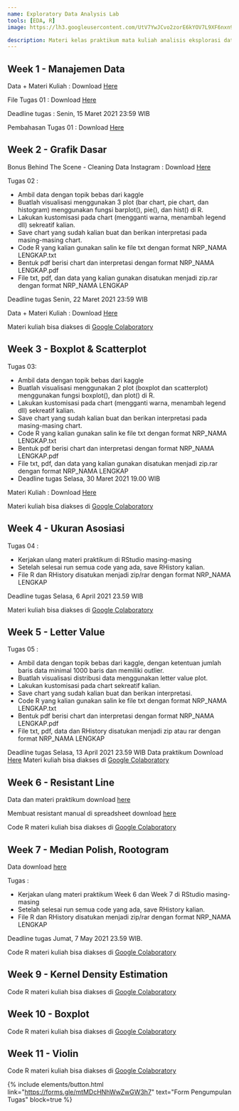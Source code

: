 ```yaml
---
name: Exploratory Data Analysis Lab
tools: [EDA, R]
image: https://lh3.googleusercontent.com/UtV7YwJCvo2zorE6kYOV7L9XF6nxn9-2gmEEgpO3k3q__QNaqyAYg7kVYmqrRLrDfJaU_WtM8eQcfgcJds3g9f7fFdJtWDqa5WIYrkrqL9DhYJG7LmOaBl574yLb9mX8kjpDzQUkZo7tAaQASw5MEsZmaAkfRrSMl8rODpcTLjBdMlEzBMGtEvqjhjxBMuKCI7FB3wFCaHbPEo5I_ekbiQiYRt9THkpZphN1jvzt2BBh94SSJHlkgq-x_XlYAIwYIteqzlOMeMg-VVWmzk8_NNhLY317sGnemdmTB8sx7rpcSES2d642VH-q7wCMA9u10PhiLbmGL05nPcEP3TcyDDqKs0MkfoxPOFO39S36d5XVqPCNjVzSppMyUpGIZr6lMhgGMQVFNPD9Gx5igbtoXzblb552l0v9wqmGsmdzs9ZUBX10pIwHgeiRZTPe8Sk8U8i6NL8MapyAuvqNYzeoyqf7bZ1ydj756vqkTxZWI8i2SeoJBufYE0uza2wWquoW8SiwxavItnfXCpop1pMTsh1VzpDRlrfjSr7qS2t5GJFYLQjYgL0BsLD3Gz_A5YMFskBiuHcZ77Id9ZP2xMu59YkuNQz-jb4AiRSD6bywRtHq7OtD9EktKOfsIiwho8FkveYdXjXTN_KyKCQOUGxaGLke70taUJgzYss8Tat6EH7V0o-ejoKBdwlXirRZ8BI-NVdhRCrPoJMywtCvDBnkdRU_oA=w1182-h695-no?authuser=0

description: Materi kelas praktikum mata kuliah analisis eksplorasi data
---
```


## Week 1 - Manajemen Data

Data + Materi Kuliah : Download [Here](https://drive.google.com/file/d/1rBPoQj3D2yE2ze3MO6VePapgG2LIujeI/view?usp=sharing)

File Tugas 01 : Download [Here](https://drive.google.com/file/d/1cmVHvt08ueXER5BAsyZnJif1VtqRljec/view?usp=sharing)

Deadline tugas : Senin, 15 Maret 2021 23:59 WIB

Pembahasan Tugas 01 : Download [Here](https://drive.google.com/file/d/1FX5XidiW75cOPQmgkJOSC3qRxivO4sbI/view?usp=sharing)

## Week 2 - Grafik Dasar

Bonus Behind The Scene - Cleaning Data Instagram : Download [Here](https://drive.google.com/file/d/1_w2O8PCjCM8KPfEgTBySWr1n4oyJprbt/view?usp=sharing)

Tugas 02 :
- Ambil data dengan topik bebas dari kaggle
- Buatlah visualisasi menggunakan 3 plot (bar chart, pie chart, dan histogram) menggunakan fungsi barplot(), pie(), dan hist() di R. 
- Lakukan kustomisasi pada chart (mengganti warna, menambah legend dll) sekreatif kalian.
- Save chart yang sudah kalian buat dan berikan interpretasi pada masing-masing chart.
- Code R yang kalian gunakan salin ke file txt dengan format NRP_NAMA LENGKAP.txt
- Bentuk pdf berisi chart dan interpretasi dengan format NRP_NAMA LENGKAP.pdf
- File txt, pdf, dan data yang kalian gunakan disatukan menjadi zip.rar dengan format NRP_NAMA LENGKAP

Deadline tugas Senin, 22 Maret 2021 23:59 WIB

Data + Materi Kuliah : Download [Here](https://drive.google.com/file/d/1y-YE-5b2kVaMwcBLjvoTSmqJbq4gaytl/view?usp=sharing)

Materi kuliah bisa diakses di [Google Colaboratory](https://colab.research.google.com/drive/1qG1v1-l48GicfJC6LfkPYhH3c60OJi_A?usp=sharing)

## Week 3 - Boxplot & Scatterplot

Tugas 03:
- Ambil data dengan topik bebas dari kaggle
- Buatlah visualisasi menggunakan 2 plot (boxplot dan scatterplot) menggunakan fungsi boxplot(), dan plot() di R. 
- Lakukan kustomisasi pada chart (mengganti warna, menambah legend dll) sekreatif kalian.
- Save chart yang sudah kalian buat dan berikan interpretasi pada masing-masing chart.
- Code R yang kalian gunakan salin ke file txt dengan format NRP_NAMA LENGKAP.txt
- Bentuk pdf berisi chart dan interpretasi dengan format NRP_NAMA LENGKAP.pdf
- File txt, pdf, dan data yang kalian gunakan disatukan menjadi zip.rar dengan format NRP_NAMA LENGKAP
- Deadline tugas Selasa, 30 Maret 2021 19.00 WIB

Materi Kuliah : Download [Here](https://drive.google.com/file/d/1Bmf_m_Cj3yZj671P2i0T1DXWq8L5yYtO/view?usp=sharing)

Materi kuliah bisa diakses di [Google Colaboratory](https://colab.research.google.com/drive/1r9oVpsXrt8iC9w-q9fOwM4eGn3auvpnf?usp=sharing)

## Week 4 - Ukuran Asosiasi

Tugas 04 :
- Kerjakan ulang materi praktikum di RStudio masing-masing
- Setelah selesai run semua code yang ada, save RHistory kalian.
- File R dan RHistory disatukan menjadi zip/rar dengan format NRP_NAMA LENGKAP

Deadline tugas Selasa, 6 April 2021 23.59 WIB

Materi kuliah bisa diakses di [Google Colaboratory](https://colab.research.google.com/drive/1iecJ4U0-Pz_zQKzTXJqLQijApbeLDZsY?usp=sharing)

## Week 5 - Letter Value

Tugas 05 :
- Ambil data dengan topik bebas dari kaggle, dengan ketentuan jumlah baris data minimal 1000 baris dan memiliki outlier.
- Buatlah visualisasi distribusi data menggunakan letter value plot.
- Lakukan kustomisasi pada chart sekreatif kalian.
- Save chart yang sudah kalian buat dan berikan interpretasi.
- Code R yang kalian gunakan salin ke file txt dengan format NRP_NAMA LENGKAP.txt
- Bentuk pdf berisi chart dan interpretasi dengan format NRP_NAMA LENGKAP.pdf
- File txt, pdf, data  dan RHistory disatukan menjadi zip atau rar dengan format NRP_NAMA LENGKAP

Deadline tugas Selasa, 13 April 2021 23.59 WIB
Data praktikum Download [Here](https://drive.google.com/drive/folders/1oS-0e7noxYeWF9k4WKfUhclWj_L5dq2L?usp=sharing)
Materi kuliah bisa diakses di [Google Colaboratory](https://colab.research.google.com/drive/1i6W_Zh3NmcV_WtCg7LdWezhW3cVK18_d?usp=sharing)

## Week 6 - Resistant Line
Data dan materi praktikum download [here](https://drive.google.com/drive/folders/1LtsSgSLZsBFb0xwMH6k1Nkwm8TNS8h6b?usp=sharing)

Membuat resistant manual di spreadsheet download [here](https://docs.google.com/spreadsheets/d/1eU7ZSPM68HbjjJK62Gwrf4zHeJbF9IF6_KH3QqFadxg/edit?usp=sharing)

Code R materi kuliah bisa diakses di [Google Colaboratory](https://colab.research.google.com/drive/1yTf3JEBAQ4gxxCd8XoSLK1VLmoxfS0AU?usp=sharing)

## Week 7 - Median Polish, Rootogram
Data download [here](https://drive.google.com/drive/folders/16zGrkeWi7yoVAOGhfu5M07TBqrxTv4aM?usp=sharing)

Tugas :
- Kerjakan ulang materi praktikum Week 6 dan Week 7 di RStudio masing-masing
- Setelah selesai run semua code yang ada, save RHistory kalian.
- File R dan RHistory disatukan menjadi zip/rar dengan format NRP_NAMA LENGKAP

Deadline tugas Jumat, 7 May 2021 23.59 WIB.

Code R materi kuliah bisa diakses di [Google Colaboratory](https://colab.research.google.com/drive/1xIWG8PJCUMxkd8kiyJoAHHY2UYRVfrlD?usp=sharing)

## Week 9 - Kernel Density Estimation
Code R materi kuliah bisa diakses di [Google Colaboratory](https://colab.research.google.com/drive/1JHHAMC_Ddb_Ih1vjEx88KRuPt3I3DVjX?usp=sharing)

## Week 10 - Boxplot
Code R materi kuliah bisa diakses di [Google Colaboratory](https://colab.research.google.com/drive/1OpWuZAtkavr7p4nYcFOG2f44Pe5R9X7d?usp=sharing)

## Week 11 - Violin
Code R materi kuliah bisa diakses di [Google Colaboratory](https://colab.research.google.com/drive/1CEYqleMtN0qplYjna_aD5gThB68YkTvr?usp=sharing)

{% include elements/button.html link="https://forms.gle/mtMDcHNhWwZwGW3h7" text="Form Pengumpulan Tugas" block=true %}
